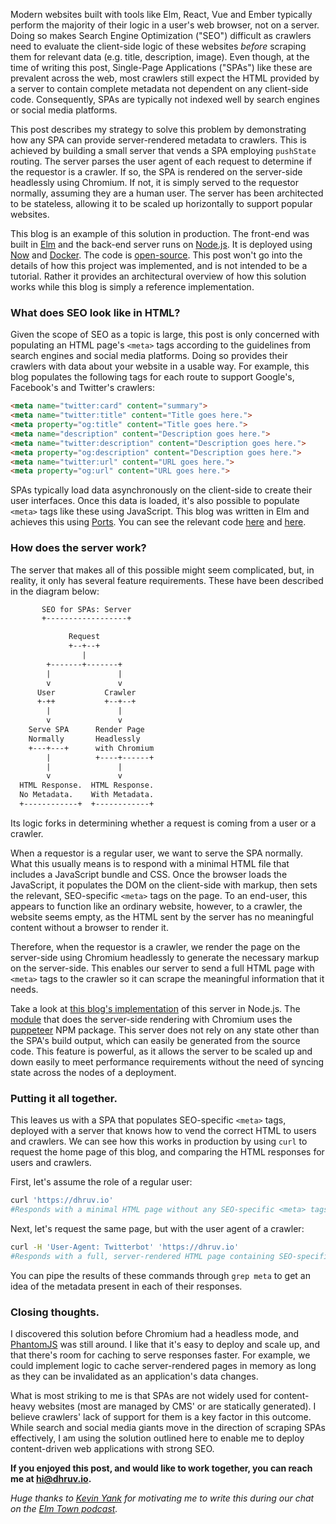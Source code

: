 Modern websites built with tools like Elm, React, Vue and Ember typically perform the majority of their logic in a user's web browser, not on a server. Doing so makes Search Engine Optimization ("SEO") difficult as crawlers need to evaluate the client-side logic of these websites *before* scraping them for relevant data (e.g. title, description, image). Even though, at the time of writing this post, Single-Page Applications ("SPAs") like these are prevalent across the web, most crawlers still expect the HTML provided by a server to contain complete metadata not dependent on any client-side code. Consequently, SPAs are typically not indexed well by search engines or social media platforms.

This post describes my strategy to solve this problem by demonstrating how any SPA can provide server-rendered metadata to crawlers. This is achieved by building a small server that vends a SPA employing `pushState` routing. The server parses the user agent of each request to determine if the requestor is a crawler. If so, the SPA is rendered on the server-side headlessly using Chromium. If not, it is simply served to the requestor normally, assuming they are a human user. The server has been architected to be stateless, allowing it to be scaled up horizontally to support popular websites.

This blog is an example of this solution in production. The front-end was built in [Elm](http://elm-lang.org/) and the back-end server runs on [Node.js](https://nodejs.org/en/). It is deployed using [Now]() and [Docker](https://www.docker.com/). The code is [open-source](https://github.com/dhruvio/dhruv.io). This post won't go into the details of how this project was implemented, and is not intended to be a tutorial. Rather it provides an architectural overview of how this solution works while this blog is simply a reference implementation.


### What does SEO look like in HTML?

Given the scope of SEO as a topic is large, this post is only concerned with populating an HTML page's `<meta>` tags according to the guidelines from search engines and social media platforms. Doing so provides their crawlers with data about your website in a usable way. For example, this blog populates the following tags for each route to support Google's, Facebook's and Twitter's crawlers:

```html
<meta name="twitter:card" content="summary">
<meta name="twitter:title" content="Title goes here.">
<meta property="og:title" content="Title goes here.">
<meta name="description" content="Description goes here.">
<meta name="twitter:description" content="Description goes here.">
<meta property="og:description" content="Description goes here.">
<meta name="twitter:url" content="URL goes here.">
<meta property="og:url" content="URL goes here.">
```

SPAs typically load data asynchronously on the client-side to create their user interfaces. Once this data is loaded, it's also possible to populate `<meta>` tags like these using JavaScript. This blog was written in Elm and achieves this using [Ports](http://elm-lang.org/docs/syntax#javascript-interop). You can see the relevant code [here](https://github.com/dhruvio/dhruv.io/blob/master/src/front-end/elm/Ports.elm) and [here](https://github.com/dhruvio/dhruv.io/blob/master/src/front-end/html/index.ejs).


### How does the server work?

The server that makes all of this possible might seem complicated, but, in reality, it only has several feature requirements. These have been described in the diagram below:

```txt
	   SEO for SPAs: Server
	   +------------------+

             Request
             +--+--+
                |
        +-------+-------+
        |               |
        v               v
      User           Crawler
      +-++           +--+--+
        |               |
        v               v
    Serve SPA      Render Page
    Normally       Headlessly
    +---+---+      with Chromium
        |          +----+------+
        |               |
        v               v
  HTML Response.  HTML Response.
  No Metadata.    With Metadata.
  +------------+  +------------+
```

Its logic forks in determining whether a request is coming from a user or a crawler.

When a requestor is a regular user, we want to serve the SPA normally. What this usually means is to respond with a minimal HTML file that includes a JavaScript bundle and CSS. Once the browser loads the JavaScript, it populates the DOM on the client-side with markup, then sets the relevant, SEO-specific `<meta>` tags on the page. To an end-user, this appears to function like an ordinary website, however, to a crawler, the website seems empty, as the HTML sent by the server has no meaningful content without a browser to render it.

Therefore, when the requestor is a crawler, we render the page on the server-side using Chromium headlessly to generate the necessary markup on the server-side. This enables our server to send a full HTML page with `<meta>` tags to the crawler so it can scrape the meaningful information that it needs.

Take a look at [this blog's implementation](https://github.com/dhruvio/dhruv.io/blob/master/src/back-end/index.js) of this server in Node.js. The [module](https://github.com/dhruvio/dhruv.io/blob/master/src/back-end/util/render-url.js) that does the server-side rendering with Chromium uses the [puppeteer](https://www.npmjs.com/package/puppeteer) NPM package. This server does not rely on any state other than the SPA's build output, which can easily be generated from the source code. This feature is powerful, as it allows the server to be scaled up and down easily to meet performance requirements without the need of syncing state across the nodes of a deployment.


### Putting it all together.

This leaves us with a SPA that populates SEO-specific `<meta>` tags, deployed with a server that knows how to vend the correct HTML to users and crawlers. We can see how this works in production by using `curl` to request the home page of this blog, and comparing the HTML responses for users and crawlers.

First, let's assume the role of a regular user:

```bash
curl 'https://dhruv.io'
#Responds with a minimal HTML page without any SEO-specific <meta> tags.
```

Next, let's request the same page, but with the user agent of a crawler:

```bash
curl -H 'User-Agent: Twitterbot' 'https://dhruv.io'
#Responds with a full, server-rendered HTML page containing SEO-specific <meta> tags.
```

You can pipe the results of these commands through `grep meta` to get an idea of the metadata present in each of their responses.


### Closing thoughts.

I discovered this solution before Chromium had a headless mode, and [PhantomJS](https://github.com/ariya/phantomjs/issues/15344) was still around. I like that it's easy to deploy and scale up, and that there's room for caching to serve responses faster. For example, we could implement logic to cache server-rendered pages in memory as long as they can be invalidated as an application's data changes.

What is most striking to me is that SPAs are not widely used for content-heavy websites (most are managed by CMS' or are statically generated). I believe crawlers' lack of support for them is a key factor in this outcome. While search and social media giants move in the direction of scraping SPAs effectively, I am using the solution outlined here to enable me to deploy content-driven web applications with strong SEO.

**If you enjoyed this post, and would like to work together, you can reach me at [hi@dhruv.io](mailto:hi@dhruv.io).**

*Huge thanks to [Kevin Yank](http://kevinyank.com/) for motivating me to write this during our chat on the [Elm Town podcast](https://elmtown.audio/).*
